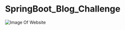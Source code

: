 # SpringBoot_Blog_Challenge
<img src='' title='Image Of Websitte' width='' alt='Image Of Website' />
